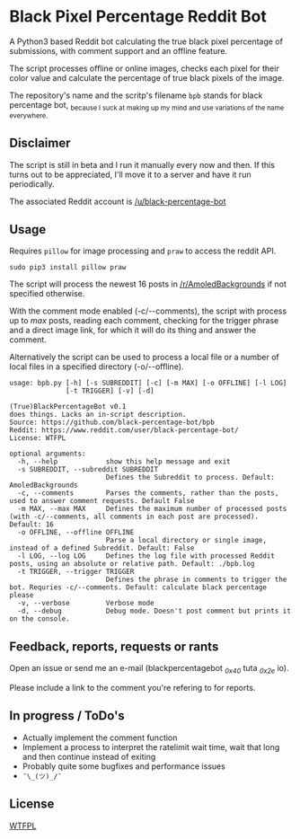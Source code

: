 # Black Pixel Percentage Reddit Bot

A Python3 based Reddit bot calculating the true black pixel percentage of submissions, with comment support and an offline feature.

The script processes offline or online images, checks each pixel for their color value and calculate the percentage of true black pixels of the image.

The repository's name and the scritp's filename `bpb` stands for black percentage bot, <sub>because I suck at making up my mind and use variations of the name everywhere.</sub>

## Disclaimer

The script is still in beta and I run it manually every now and then.
If this turns out to be appreciated, I'll move it to a server and have it run periodically.

The associated Reddit account is [/u/black-percentage-bot](https://www.reddit.com/user/black-percentage-bot/)

## Usage

Requires `pillow` for image processing and `praw` to access the reddit API.

	sudo pip3 install pillow praw

The script will process the newest 16 posts in [/r/AmoledBackgrounds](https://www.reddit.com/r/Amoledbackgrounds/) if not specified otherwise.

With the comment mode enabled (-c/--comments), the script with process up to _max_ posts, reading each comment, checking for the trigger phrase and a direct image link, for which it will do its thing and answer the comment.

Alternatively the script can be used to process a local file or a number of local files in a specified directory (-o/--offline).

	usage: bpb.py [-h] [-s SUBREDDIT] [-c] [-m MAX] [-o OFFLINE] [-l LOG]
	              [-t TRIGGER] [-v] [-d]

	(True)BlackPercentageBot v0.1
	does things. Lacks an in-script description.
	Source: https://github.com/black-percentage-bot/bpb
	Reddit: https://www.reddit.com/user/black-percentage-bot/
	License: WTFPL

	optional arguments:
	  -h, --help            show this help message and exit
	  -s SUBREDDIT, --subreddit SUBREDDIT
	                        Defines the Subreddit to process. Default: AmoledBackgrounds
	  -c, --comments        Parses the comments, rather than the posts, used to answer comment requests. Default False
	  -m MAX, --max MAX     Defines the maximum number of processed posts (with -c/--comments, all comments in each post are processed). Default: 16
	  -o OFFLINE, --offline OFFLINE
	                        Parse a local directory or single image, instead of a defined Subreddit. Default: False
	  -l LOG, --log LOG     Defines the log file with processed Reddit posts, using an absolute or relative path. Default: ./bpb.log
	  -t TRIGGER, --trigger TRIGGER
	                        Defines the phrase in comments to trigger the bot. Requries -c/--comments. Default: calculate black percentage please
	  -v, --verbose         Verbose mode
	  -d, --debug           Debug mode. Doesn't post comment but prints it on the console.



## Feedback, reports, requests or rants

Open an issue or send me an e-mail (blackpercentagebot <sub>_0x40_</sub> tuta <sub>_0x2e_</sub> io).

Please include a link to the comment you're refering to for reports.

## In progress / ToDo's

 - Actually implement the comment function
 - Implement a process to interpret the ratelimit wait time, wait that long and then continue instead of exiting
 - Probably quite some bugfixes and performance issues
 - `¯\_(ツ)_/¯`

## License

[WTFPL](LICENSE-WTFPL)